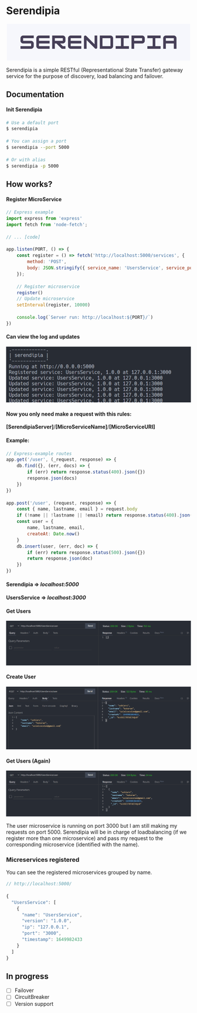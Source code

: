 # Serendipia
<p align="center">
  <img src="./resources/serendipia.png" alt="Serendipia" />
</p>

Serendipia is a simple RESTful (Representational State Transfer) gateway service for the purpose of discovery, load balancing and failover.

## Documentation

#### Init Serendipia
```bash
# Use a default port
$ serendipia

# You can assign a port
$ serendipia --port 5000

# Or with alias
$ serendipia -p 5000
```
## How works?
#### Register MicroService
```js
// Express example
import express from 'express'
import fetch from 'node-fetch';

// ... [code]

app.listen(PORT, () => {
    const register = () => fetch('http://localhost:5000/services', {
        method: 'POST', 
        body: JSON.stringify({ service_name: 'UsersService', service_port: PORT.toString() })
    });

    // Register microservice 
    register()
    // Update microservice 
    setInterval(register, 10000)

    console.log(`Server run: http://localhost:${PORT}/`)
})
```

#### Can view the log and updates 
![captura-0](resources/captura-0.png)

#### Now you only need make a request with this rules:

**[SerendipiaServer]**/**[MicroServiceName]**/**[MicroServiceURI]**

#### Example:
```js
// Express-example routes
app.get('/user', (_request, response) => {
    db.find({}, (err, docs) => {
        if (err) return response.status(400).json({})
        response.json(docs)
    })
})

app.post('/user', (request, response) => {
    const { name, lastname, email } = request.body
    if (!name || !lastname || !email) return response.status(400).json({})
    const user = {
        name, lastname, email,
        createAt: Date.now()
    }
    db.insert(user, (err, doc) => {
        if (err) return response.status(500).json({})
        return response.json(doc)
    })
})
```

#### Serendipia => *localhost:5000*
#### UsersService => *localhost:3000*
#### Get Users
![captura-0](resources/thuder-client-0.png)
#### Create User
![captura-0](resources/thuder-client-1.png)
#### Get Users (Again)
![captura-0](resources/thuder-client-2.png)

The user microservice is running on port 3000 but I am still making my requests on port 5000. Serendipia will be in charge of loadbalancing (if we register more than one microservice) and pass my request to the corresponding microservice (identified with the name).

### Micreservices registered

You can see the registered microservices grouped by name.

```js
// http://localhost:5000/

{
  "UsersService": [
    {
      "name": "UsersService",
      "version": "1.0.0",
      "ip": "127.0.0.1",
      "port": "3000",
      "timestamp": 1649982433
    }
  ]
}
```

## In progress
- [ ] Failover
- [ ] CircuitBreaker
- [ ] Version support
